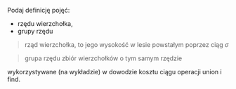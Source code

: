 Podaj definicję pojęć:

- rzędu wierzchołka,
- grupy rzędu

> rząd wierzchołka, to jego wysokość w lesie powstałym poprzez ciąg $\sigma$

> grupa rzędu zbiór wierzchołków o tym samym rzędzie 

wykorzystywane (na wykładzie) w dowodzie kosztu ciągu operacji union i find.


